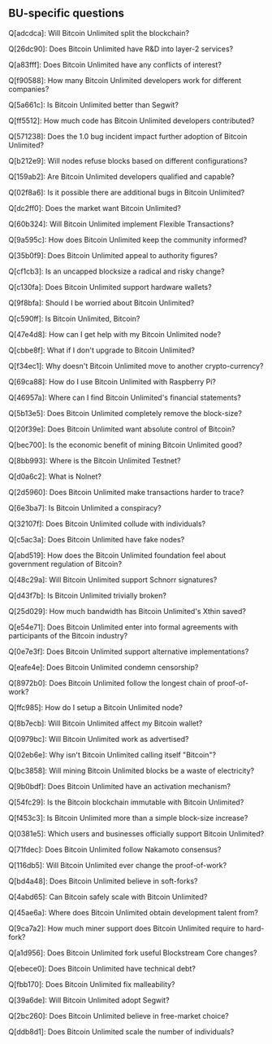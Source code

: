 ## BU-specific questions

Q[adcdca]: Will Bitcoin Unlimited split the blockchain?

Q[26dc90]: Does Bitcoin Unlimited have R&D into layer-2 services?

Q[a83fff]: Does Bitcoin Unlimited have any conflicts of interest?

Q[f90588]: How many Bitcoin Unlimited developers work for different companies?

Q[5a661c]: Is Bitcoin Unlimited better than Segwit?

Q[ff5512]: How much code has Bitcoin Unlimited developers contributed?

Q[571238]: Does the 1.0 bug incident impact further adoption of Bitcoin Unlimited?

Q[b212e9]: Will nodes refuse blocks based on different configurations?

Q[159ab2]: Are Bitcoin Unlimited developers qualified and capable?

Q[02f8a6]: Is it possible there are additional bugs in Bitcoin Unlimited?

Q[dc2ff0]: Does the market want Bitcoin Unlimited?

Q[60b324]: Will Bitcoin Unlimited implement Flexible Transactions?

Q[9a595c]: How does Bitcoin Unlimited keep the community informed?

Q[35b0f9]: Does Bitcoin Unlimited appeal to authority figures?

Q[cf1cb3]: Is an uncapped blocksize a radical and risky change?

Q[c130fa]: Does Bitcoin Unlimited support hardware wallets?

Q[9f8bfa]: Should I be worried about Bitcoin Unlimited?

Q[c590ff]: Is Bitcoin Unlimited, Bitcoin?

Q[47e4d8]: How can I get help with my Bitcoin Unlimited node?

Q[cbbe8f]: What if I don't upgrade to Bitcoin Unlimited?

Q[f34ec1]: Why doesn't Bitcoin Unlimited move to another crypto-currency?

Q[69ca88]: How do I use Bitcoin Unlimited with Raspberry Pi?

Q[46957a]: Where can I find Bitcoin Unlimited's financial statements?

Q[5b13e5]: Does Bitcoin Unlimited completely remove the block-size?

Q[20f39e]: Does Bitcoin Unlimited want absolute control of Bitcoin?

Q[bec700]: Is the economic benefit of mining Bitcoin Unlimited good?

Q[8bb993]: Where is the Bitcoin Unlimited Testnet?

Q[d0a6c2]: What is Nolnet?

Q[2d5960]: Does Bitcoin Unlimited make transactions harder to trace?

Q[6e3ba7]: Is Bitcoin Unlimited a conspiracy?

Q[32107f]: Does Bitcoin Unlimited collude with individuals?

Q[c5ac3a]: Does Bitcoin Unlimited have fake nodes?

Q[abd519]: How does the Bitcoin Unlimited foundation feel about government regulation of Bitcoin?

Q[48c29a]: Will Bitcoin Unlimited support Schnorr signatures?

Q[d43f7b]: Is Bitcoin Unlimited trivially broken?

Q[25d029]: How much bandwidth has Bitcoin Unlimited's Xthin saved?

Q[e54e71]: Does Bitcoin Unlimited enter into formal agreements with participants of the Bitcoin industry?

Q[0e7e3f]: Does Bitcoin Unlimited support alternative implementations?

Q[eafe4e]: Does Bitcoin Unlimited condemn censorship?

Q[8972b0]: Does Bitcoin Unlimited follow the longest chain of proof-of-work?

Q[ffc985]: How do I setup a Bitcoin Unlimited node?

Q[8b7ecb]: Will Bitcoin Unlimited affect my Bitcoin wallet?

Q[0979bc]: Will Bitcoin Unlimited work as advertised?

Q[02eb6e]: Why isn't Bitcoin Unlimited calling itself "Bitcoin"?

Q[bc3858]: Will mining Bitcoin Unlimited blocks be a waste of electricity?

Q[9b0bdf]: Does Bitcoin Unlimited have an activation mechanism?

Q[54fc29]: Is the Bitcoin blockchain immutable with Bitcoin Unlimited?

Q[f453c3]: Is Bitcoin Unlimited more than a simple block-size increase?

Q[0381e5]: Which users and businesses officially support Bitcoin Unlimited?

Q[71fdec]: Does Bitcoin Unlimited follow Nakamoto consensus?

Q[116db5]: Will Bitcoin Unlimited ever change the proof-of-work?

Q[bd4a48]: Does Bitcoin Unlimited believe in soft-forks?

Q[4abd65]: Can Bitcoin safely scale with Bitcoin Unlimited?

Q[45ae6a]: Where does Bitcoin Unlimited obtain development talent from?

Q[9ca7a2]: How much miner support does Bitcoin Unlimited require to hard-fork?

Q[a1d956]: Does Bitcoin Unlimited fork useful Blockstream Core changes?

Q[ebece0]: Does Bitcoin Unlimited have technical debt?

Q[fbb170]: Does Bitcoin Unlimited fix malleability?

Q[39a6de]: Will Bitcoin Unlimited adopt Segwit?

Q[2bc260]: Does Bitcoin Unlimited believe in free-market choice?

Q[ddb8d1]: Does Bitcoin Unlimited scale the number of individuals?

